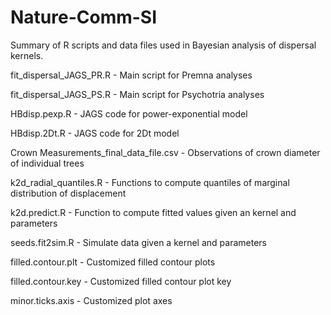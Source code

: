 # Nature-Comm-SI

Summary of R scripts and data files used in Bayesian analysis of dispersal kernels.


fit_dispersal_JAGS_PR.R - Main script for Premna analyses

fit_dispersal_JAGS_PS.R - Main script for Psychotria analyses

HBdisp.pexp.R - JAGS code for power-exponential model

HBdisp.2Dt.R - JAGS code for 2Dt model

Crown Measurements_final_data_file.csv - Observations of crown diameter of individual trees

k2d_radial_quantiles.R - Functions to compute quantiles of marginal distribution of displacement

k2d.predict.R - Function to compute fitted values given an kernel and parameters

seeds.fit2sim.R - Simulate data given a kernel and parameters

filled.contour.plt - Customized filled contour plots

filled.contour.key - Customized filled contour plot key

minor.ticks.axis - Customized plot axes
